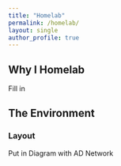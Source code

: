 ```yaml
---
title: "Homelab"
permalink: /homelab/
layout: single
author_profile: true
---
```

## Why I Homelab
Fill in

## The Environment
### Layout
Put in Diagram with AD Network
